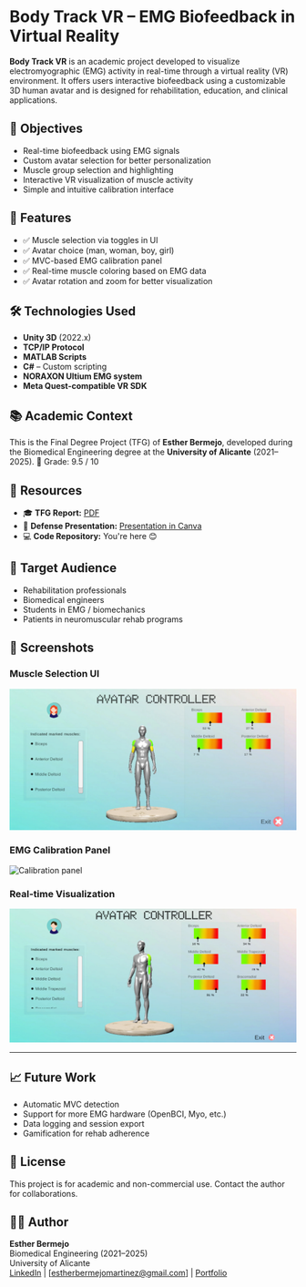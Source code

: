 # Body Track VR – EMG Biofeedback in Virtual Reality

**Body Track VR** is an academic project developed to visualize electromyographic (EMG) activity in real-time through a virtual reality (VR) environment. It offers users interactive biofeedback using a customizable 3D human avatar and is designed for rehabilitation, education, and clinical applications.

## 🎯 Objectives

- Real-time biofeedback using EMG signals
- Custom avatar selection for better personalization
- Muscle group selection and highlighting
- Interactive VR visualization of muscle activity
- Simple and intuitive calibration interface

## 🧠 Features

- ✅ Muscle selection via toggles in UI
- ✅ Avatar choice (man, woman, boy, girl)
- ✅ MVC-based EMG calibration panel
- ✅ Real-time muscle coloring based on EMG data
- ✅ Avatar rotation and zoom for better visualization

## 🛠️ Technologies Used

- **Unity 3D** (2022.x)
- **TCP/IP Protocol**
- **MATLAB Scripts**  
- **C#** – Custom scripting   
- **NORAXON Ultium EMG system**  
- **Meta Quest-compatible VR SDK**

## 📚 Academic Context

This is the Final Degree Project (TFG) of **Esther Bermejo**, developed during the Biomedical Engineering degree at the **University of Alicante** (2021–2025).
🏅 Grade: 9.5 / 10

## 📄 Resources

- 🎓 **TFG Report:** [PDF](https://github.com/Esther000-git/tfg/blob/main/memoria.pdf)  
- 🎥 **Defense Presentation:** [Presentation in Canva](https://www.canva.com/design/DAGs942APQg/jBIzGY0BiNMfOCBnd0tItw/watch?utm_content=DAGs942APQg&utm_campaign=designshare&utm_medium=link2&utm_source=uniquelinks&utlId=h15eaddfdf9)  
- 💻 **Code Repository:** You're here 😊

## 👥 Target Audience

- Rehabilitation professionals  
- Biomedical engineers  
- Students in EMG / biomechanics  
- Patients in neuromuscular rehab programs  

## 📸 Screenshots

### Muscle Selection UI  
![Muscle selection](img/muscle_selection.png)

### EMG Calibration Panel  
![Calibration panel](img/emg_calibration.png)

### Real-time Visualization  
![Real-time feedback](img/real_time_feedback.png)

---

## 📈 Future Work

- Automatic MVC detection  
- Support for more EMG hardware (OpenBCI, Myo, etc.)  
- Data logging and session export  
- Gamification for rehab adherence

## 📝 License

This project is for academic and non-commercial use. Contact the author for collaborations.

## 🙋‍♀️ Author

**Esther Bermejo**  
Biomedical Engineering (2021–2025)  
University of Alicante  
[LinkedIn](https://www.linkedin.com/in/esther-bermejo-mart%C3%ADnez-51a93929b/) | [estherbermejomartinez@gmail.com] | [Portfolio](https://github.com/Esther000-git/portfolio.git)

